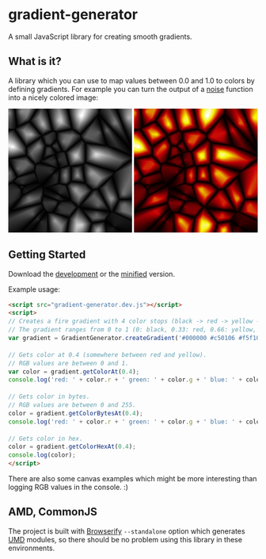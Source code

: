 # gradient-generator

A small JavaScript library for creating smooth gradients.

## What is it?
A library which you can use to map values between 0.0 and 1.0 to colors by defining gradients. For example you can turn the output of a [noise](https://github.com/zsoltc/worley-noise) function into a nicely colored image:

![alt tag](img/noise-gray.png) ![alt tag](img/noise-color.png)

## Getting Started
Download the [development][max] or the [minified][min] version.

[max]: https://raw.githubusercontent.com/zsoltc/gradient-generator/master/bin/gradient-generator.dev.js
[min]: https://raw.githubusercontent.com/zsoltc/gradient-generator/master/bin/gradient-generator.min.js

Example usage:

```html
<script src="gradient-generator.dev.js"></script>
<script>
// Creates a fire gradient with 4 color stops (black -> red -> yellow -> white).
// The gradient ranges from 0 to 1 (0: black, 0.33: red, 0.66: yellow, 1: white).
var gradient = GradientGenerator.createGradient('#000000 #c50106 #f5f100 #ffffff');

// Gets color at 0.4 (somewhere between red and yellow).
// RGB values are between 0 and 1.
var color = gradient.getColorAt(0.4);
console.log('red: ' + color.r + ' green: ' + color.g + ' blue: ' + color.b);

// Gets color in bytes.
// RGB values are between 0 and 255.
color = gradient.getColorBytesAt(0.4);
console.log('red: ' + color.r + ' green: ' + color.g + ' blue: ' + color.b);

// Gets color in hex.
color = gradient.getColorHexAt(0.4);
console.log(color);
</script>
```
There are also some canvas examples which might be more interesting than logging RGB values in the console. :)

## AMD, CommonJS
The project is built with [Browserify](http://browserify.org) `--standalone` option which generates [UMD](http://davidbcalhoun.com/2014/what-is-amd-commonjs-and-umd/) modules, so there should be no problem using this library in these environments.

